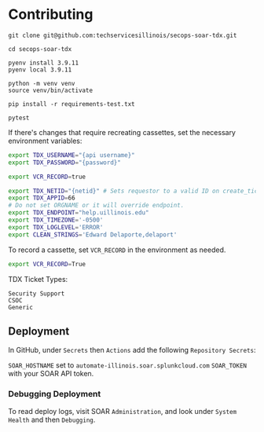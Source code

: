 # Contributing

```
git clone git@github.com:techservicesillinois/secops-soar-tdx.git

cd secops-soar-tdx

pyenv install 3.9.11
pyenv local 3.9.11

python -m venv venv
source venv/bin/activate

pip install -r requirements-test.txt

pytest
```

If there's changes that require recreating cassettes, set the necessary environment variables:

```sh
export TDX_USERNAME="{api username}"
export TDX_PASSWORD="{password}"

export VCR_RECORD=true

export TDX_NETID="{netid}" # Sets requestor to a valid ID on create_ticket.
export TDX_APPID=66
# Do not set ORGNAME or it will override endpoint.
export TDX_ENDPOINT="help.uillinois.edu"
export TDX_TIMEZONE='-0500'
export TDX_LOGLEVEL='ERROR'
export CLEAN_STRINGS='Edward Delaporte,delaport'
```

To record a cassette, set `VCR_RECORD` in the environment as needed.

```sh
export VCR_RECORD=True
```

TDX Ticket Types:

```
Security Support
CSOC
Generic
```

## Deployment

In GitHub, under 
`Secrets` then `Actions` add the following `Repository Secrets`:

`SOAR_HOSTNAME` set to `automate-illinois.soar.splunkcloud.com`
`SOAR_TOKEN` with your SOAR API token.

### Debugging Deployment

To read deploy logs, visit SOAR `Administration`, and look under `System Health` and then `Debugging`.